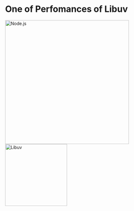 # One of Perfomances of Libuv

<img src="https://s3.amazonaws.com/media-p.slid.es/uploads/128659/images/4835086/nodejs.png" alt="Node.js" width="400" />
<img src="https://upload.wikimedia.org/wikipedia/commons/thumb/3/32/Libuv.svg/640px-Libuv.svg.png" alt="Libuv" width="200" />
